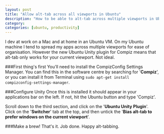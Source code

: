 ```yaml
---
layout: post
title: "Allow alt-tab across all viewports in Ubuntu"
description: "How to be able to alt-tab across multiple viewports in Ubuntu"
category:
categories: [ubuntu, productivity]
---
```


I dev at work on a Mac and at home in an Ubuntu VM. On my Ubuntu machine I tend to spread my apps across multiple viewports for ease of organisation. However the new Ubuntu Unity plugin for Compiz means that alt-tab only works for your current viewport. Not ideal.

###First thing's first
You'll need to install the CompizConfig Settings Manager. You can find this in the software centre by searching for '**Compiz**', or you can install it from Terminal using `sudo apt-get install compizconfig-settings-manager`.

###Configure Unity
Once this is installed it should appear in your applications bar on the left. If not, hit the Ubuntu button and type 'Compiz'.  

Scroll down to the third section, and click on the '**Ubuntu Unity Plugin**'. Click on the '**Switcher**' tab at the top, and then untick the '**Bias alt-tab to prefer windows on the current viewport**'.

###Make a brew!
That's it. Job done. Happy alt-tabbing.